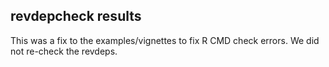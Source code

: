 ## revdepcheck results

This was a fix to the examples/vignettes to fix R CMD check errors. We did not re-check the revdeps.
